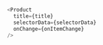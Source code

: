 ```javascript
  <Product
    title={title}
    selectorData={selectorData}
    onChange={onItemChange}
  />
```
